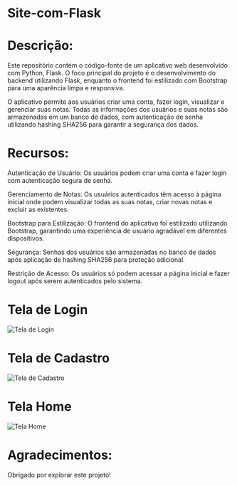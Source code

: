 # Site-com-Flask

# Descrição:

Este repositório contém o código-fonte de um aplicativo web desenvolvido com Python, Flask. 
O foco principal do projeto é o desenvolvimento do backend utilizando Flask, enquanto o frontend foi estilizado com Bootstrap para uma aparência limpa e responsiva.

O aplicativo permite aos usuários criar uma conta, fazer login, visualizar e gerenciar suas notas. 
Todas as informações dos usuários e suas notas são armazenadas em um banco de dados, com autenticação de senha utilizando hashing SHA256 para garantir a segurança dos dados.

# Recursos:

Autenticação de Usuário: Os usuários podem criar uma conta e fazer login com autenticação segura de senha.

Gerenciamento de Notas: Os usuários autenticados têm acesso à página inicial onde podem visualizar todas as suas notas, criar novas notas e excluir as existentes.

Bootstrap para Estilização: O frontend do aplicativo foi estilizado utilizando Bootstrap, garantindo uma experiência de usuário agradável em diferentes dispositivos.

Segurança: Senhas dos usuários são armazenadas no banco de dados após aplicação de hashing SHA256 para proteção adicional.

Restrição de Acesso: Os usuários só podem acessar a página inicial e fazer logout após serem autenticados pelo sistema.

# Tela de Login

![Tela de Login](https://github.com/vxsk/Site-com-Flask/assets/71227147/6fb1bebf-8d46-4424-9069-ed7e3a796776)

# Tela de Cadastro

![Tela de Cadastro](https://github.com/vxsk/Site-com-Flask/assets/71227147/3eaf941a-4e66-40dc-b879-9d54942026e6)

# Tela Home

![Tela Home](https://github.com/vxsk/Site-com-Flask/assets/71227147/61a0991c-b8f9-4ffb-867d-37a90aa14bc9)

# Agradecimentos:

Obrigado por explorar este projeto!
